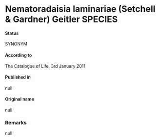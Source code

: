 # Nematoradaisia laminariae (Setchell & Gardner) Geitler SPECIES

#### Status
SYNONYM

#### According to
The Catalogue of Life, 3rd January 2011

#### Published in
null

#### Original name
null

### Remarks
null